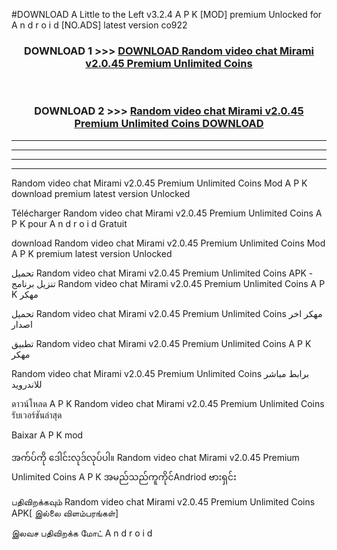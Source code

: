 #DOWNLOAD A Little to the Left v3.2.4 A P K [MOD] premium Unlocked for A n d r o i d [NO.ADS] latest version co922 



<div align="center">

<h3>DOWNLOAD 1 >>> <a href="https://getmod1.web.app/?judule=Btd Battles">DOWNLOAD Random video chat Mirami v2.0.45 Premium Unlimited Coins </a></h3><br>

<h3>DOWNLOAD 2 >>> <a href="https://getmod1.web.app/?judule=Btd Battles">Random video chat Mirami v2.0.45 Premium Unlimited Coins  DOWNLOAD </a></h3>

</div>


----------------------------------------------------------

----------------------------------------------------------

----------------------------------------------------------

----------------------------------------------------------


Random video chat Mirami v2.0.45 Premium Unlimited Coins  Mod A P K download premium latest version Unlocked

Télécharger Random video chat Mirami v2.0.45 Premium Unlimited Coins  A P K pour A n d r o i d Gratuit

download Random video chat Mirami v2.0.45 Premium Unlimited Coins  Mod A P K premium latest version Unlocked

تحميل Random video chat Mirami v2.0.45 Premium Unlimited Coins  APK - تنزيل برنامج Random video chat Mirami v2.0.45 Premium Unlimited Coins  A P K مهكر

تحميل Random video chat Mirami v2.0.45 Premium Unlimited Coins  مهكر اخر اصدار

تطبيق Random video chat Mirami v2.0.45 Premium Unlimited Coins  A P K مهكر

Random video chat Mirami v2.0.45 Premium Unlimited Coins  برابط مباشر للاندرويد

ดาวน์โหลด A P K Random video chat Mirami v2.0.45 Premium Unlimited Coins  รับเวอร์ชันล่าสุด

Baixar A P K mod

အက်ပ်ကို ဒေါင်းလုဒ်လုပ်ပါ။ Random video chat Mirami v2.0.45 Premium Unlimited Coins  A P K အမည်သည်ကူကိုင်Andriod ဗားရှင်း

பதிவிறக்கவும் Random video chat Mirami v2.0.45 Premium Unlimited Coins  APK[ இல்லை விளம்பரங்கள்] 
 
இலவச பதிவிறக்க மோட் A n d r o i d



